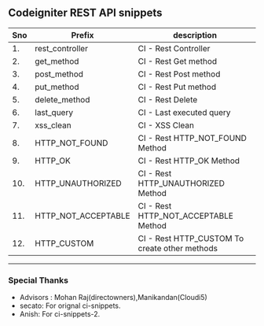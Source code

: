 ## Codeigniter REST API snippets
|Sno|Prefix|description|
|----|--------|-----------|
|1.|rest_controller | CI - Rest Controller|
|2.|get_method | CI - Rest Get method|
|3.|post_method | CI - Rest Post method|
|4.|put_method | CI - Rest Put method|
|5.|delete_method | CI - Rest Delete|
|6.|last_query | CI - Last executed query|
|7.|xss_clean | CI - XSS Clean|
|8.|HTTP_NOT_FOUND | CI - Rest HTTP_NOT_FOUND Method |
|9.|HTTP_OK | CI - Rest HTTP_OK Method|
|10.|HTTP_UNAUTHORIZED | CI - Rest HTTP_UNAUTHORIZED Method|
|11.|HTTP_NOT_ACCEPTABLE | CI - Rest HTTP_NOT_ACCEPTABLE Method|
|12.|HTTP_CUSTOM | CI - Rest HTTP_CUSTOM To create other methods|

-----------------------------------------------------------------------------------------------------------

### Special Thanks
* Advisors : Mohan Raj(directowners),Manikandan(Cloudi5)
* secato: For orignal ci-snippets.
* Anish: For ci-snippets-2.